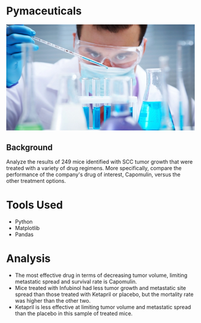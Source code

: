 # Pymaceuticals


 <img src="images/lab.jpg">


## Background

Analyze the results of 249 mice identified with SCC tumor growth that were treated with a variety of drug regimens. More specifically, compare the performance of the company's drug of interest, Capomulin, versus the other treatment options.

# Tools Used

* Python
* Matplotlib
* Pandas

# Analysis

* The most effective drug in terms of decreasing tumor volume, limiting metastatic spread and survival rate is Capomulin.
* Mice treated with Infubinol had less tumor growth and metastatic site spread than those treated with Ketapril or placebo, but the mortality rate was higher than the other two.
* Ketapril is less effective at limiting tumor volume and metastatic spread than the placebo in this sample of treated mice.
